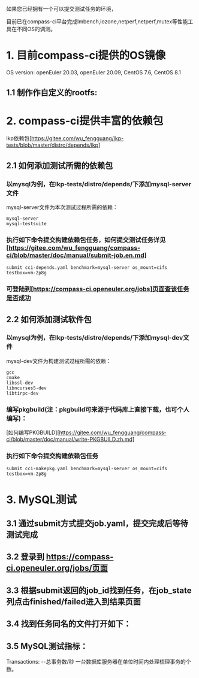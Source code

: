如果您已经拥有一个可以提交测试任务的环境，

目前已在compass-ci平台完成lmbench,iozone,netperf,netperf,mutex等性能工具在不同OS的调测。

# 1. 目前compass-ci提供的OS镜像

OS version: openEuler 20.03, openEuler 20.09, CentOS 7.6, CentOS 8.1

## 1.1 制作作自定义的rootfs:

# 2. compass-ci提供丰富的依赖包

lkp依赖包[https://gitee.com/wu_fengguang/lkp-tests/blob/master/distro/depends/lkp]

## 2.1 如何添加测试所需的依赖包

### 以mysql为例，在lkp-tests/distro/depends/下添加mysql-server文件
mysql-server文件为本次测试过程所需的依赖：
```
mysql-server
mysql-testsuite
```
### 执行如下命令提交构建依赖包任务，如何提交测试任务详见[https://gitee.com/wu_fengguang/compass-ci/blob/master/doc/manual/submit-job.en.md]
```
submit cci-depends.yaml benchmark=mysql-server os_mount=cifs testbox=vm-2p8g
```
### 可登陆到[https://compass-ci.openeuler.org/jobs]页面查该任务是否成功

## 2.2 如何添加测试软件包 

### 以mysql为例，在lkp-tests/distro/depends/下添加mysql-dev文件
mysql-dev文件为构建测试过程所需的依赖：
```
gcc
cmake
libssl-dev
libncurses5-dev
libtirpc-dev
```

### 编写pkgbuild(注：pkgbuild可来源于代码库上直接下载，也可个人编写)：
[如何编写PKGBUILD][https://gitee.com/wu_fengguang/compass-ci/blob/master/doc/manual/write-PKGBUILD.zh.md]

### 执行如下命令提交构建依赖包任务

```
submit cci-makepkg.yaml benchmark=mysql-server os_mount=cifs testbox=vm-2p8g
```

# 3. MySQL测试

## 3.1 通过submit方式提交job.yaml，提交完成后等待测试完成

## 3.2  登录到 https://compass-ci.openeuler.org/jobs/页面

## 3.3 根据submit返回的job_id找到任务，在job_state列点击finished/failed进入到结果页面

## 3.4 找到任务同名的文件打开如下：

## 3.5 MySQL测试指标：

Transactions: --总事务数/秒
一台数据库服务器在单位时间内处理梳理事务的个数。

